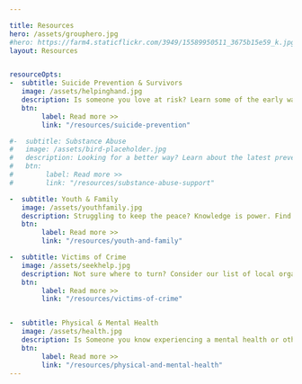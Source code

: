 ```yaml
---

title: Resources
hero: /assets/grouphero.jpg
#hero: https://farm4.staticflickr.com/3949/15589950511_3675b15e59_k.jpg
layout: Resources


resourceOpts:
-  subtitle: Suicide Prevention & Survivors
   image: /assets/helpinghand.jpg
   description: Is someone you love at risk? Learn some of the early warning signs, and discover what we can do together to help prevent suicides in our community.
   btn:
        label: Read more >>
        link: "/resources/suicide-prevention"

#-  subtitle: Substance Abuse
#   image: /assets/bird-placeholder.jpg
#   description: Looking for a better way? Learn about the latest prevention, treatment, and recovery strategies available to help fight this behavioral health challenge.
#   btn:
#        label: Read more >>
#        link: "/resources/substance-abuse-support"

-  subtitle: Youth & Family
   image: /assets/youthfamily.jpg
   description: Struggling to keep the peace? Knowledge is power. Find out how to improve relationships between teens and parents, so everyone can thrive.
   btn:
        label: Read more >>
        link: "/resources/youth-and-family"

-  subtitle: Victims of Crime
   image: /assets/seekhelp.jpg
   description: Not sure where to turn? Consider our list of local organizations dedicated to helping people cope with crime-related issues and challenges.
   btn:
        label: Read more >>
        link: "/resources/victims-of-crime"


-  subtitle: Physical & Mental Health
   image: /assets/health.jpg
   description: Is Someone you know experiencing a mental health or other type of crisis? Learn more about helpful programs and services available here in our community.
   btn:
        label: Read more >>
        link: "/resources/physical-and-mental-health"
---
```

